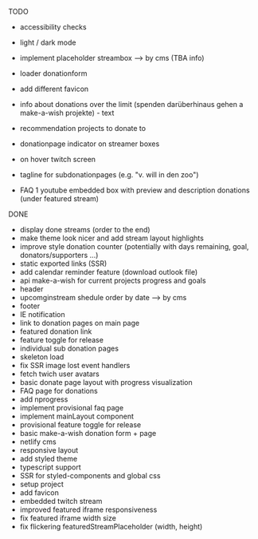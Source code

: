 TODO

- accessibility checks

- light / dark mode
- implement placeholder streambox --> by cms (TBA info)
- loader donationform
- add different favicon
- info about donations over the limit (spenden darüberhinaus gehen a make-a-wish projekte) - text
- recommendation projects to donate to
- donationpage indicator on streamer boxes
- on hover twitch screen
- tagline for subdonationpages (e.g. "v. will in den zoo")
- FAQ 1 youtube embedded box with preview and description donations (under featured stream)

DONE

- display done streams (order to the end)
- make theme look nicer and add stream layout highlights
- improve style donation counter (potentially with days remaining, goal, donators/supporters ...)
- static exported links (SSR)
- add calendar reminder feature (download outlook file)
- api make-a-wish for current projects progress and goals
- header
- upcomginstream shedule order by date --> by cms
- footer
- IE notification
- link to donation pages on main page
- featured donation link
- feature toggle for release
- individual sub donation pages
- skeleton load
- fix SSR image lost event handlers
- fetch twich user avatars
- basic donate page layout with progress visualization
- FAQ page for donations
- add nprogress
- implement provisional faq page
- implement mainLayout component
- provisional feature toggle for release
- basic make-a-wish donation form + page
- netlify cms
- responsive layout
- add styled theme
- typescript support
- SSR for styled-components and global css
- setup project
- add favicon
- embedded twitch stream
- improved featured iframe responsiveness
- fix featured iframe width size
- fix flickering featuredStreamPlaceholder (width, height)
